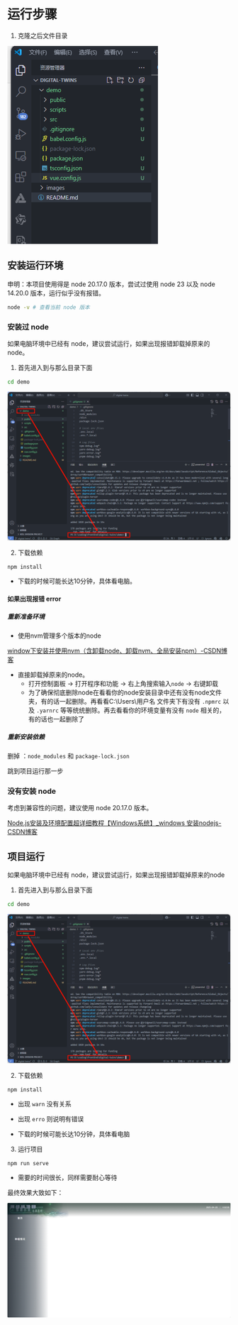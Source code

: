 # 运行步骤

1. 克隆之后文件目录

![alt text](/images/image.png)



## 安装运行环境

申明：本项目使用得是 node 20.17.0 版本，尝试过使用 node 23  以及 node 14.20.0 版本，运行似乎没有报错。



```bash
node -v # 查看当前 node 版本
```



### 安装过 node 



如果电脑环境中已经有 node，建议尝试运行，如果出现报错卸载掉原来的node。

1. 首先进入到与那么目录下面

```bash
cd demo
```



![image-20250420103915332](images\image-20250420103915332.png)



2. 下载依赖

```shell
npm install
```

+ 下载的时候可能长达10分钟，具体看电脑。

#### 如果出现报错 error

##### 重新准备环境

+ 使用nvm管理多个版本的node

[window下安装并使用nvm（含卸载node、卸载nvm、全局安装npm）-CSDN博客](https://blog.csdn.net/HuangsTing/article/details/113857145)

+ 直接卸载掉原来的node。
  + 打开控制面板 -> 打开程序和功能 -> 右上角搜索输入`node` -> 右键卸载
  + 为了确保彻底删除node在看看你的node安装目录中还有没有node文件夹，有的话一起删除。再看看C:\Users\用户名 文件夹下有没有 `.npmrc` 以及 `.yarnrc` 等等统统删除。再去看看你的环境变量有没有 `node` 相关的，有的话也一起删除了

##### 重新安装依赖

删掉 ：`node_modules` 和 `package-lock.json`

跳到项目运行那一步

### 没有安装 node

考虑到兼容性的问题，建议使用 node 20.17.0 版本。

[Node.js安装及环境配置超详细教程【Windows系统】_windows 安装nodejs-CSDN博客](https://blog.csdn.net/Nicolecocol/article/details/136788200)

## 项目运行



如果电脑环境中已经有 node，建议尝试运行，如果出现报错卸载掉原来的node

1. 首先进入到与那么目录下面

```bash
cd demo
```



![image-20250420103915332](images\image-20250420103915332.png)



2. 下载依赖

```shell
npm install
```

+ 出现 `warn` 没有关系
+ 出现 `erro` 则说明有错误

+ 下载的时候可能长达10分钟，具体看电脑

3. 运行项目

```shell
npm run serve
```

+ 需要的时间很长，同样需要耐心等待



最终效果大致如下：



![image-20250420110210979](images\image-20250420110210979.png)